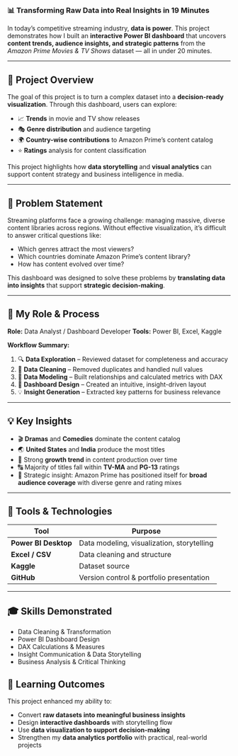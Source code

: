 
### 📊 Transforming Raw Data into Real Insights in 19 Minutes

In today’s competitive streaming industry, **data is power**.
This project demonstrates how I built an **interactive Power BI dashboard** that uncovers **content trends, audience insights, and strategic patterns** from the *Amazon Prime Movies & TV Shows* dataset — all in under 20 minutes.

---

## 🚀 Project Overview

The goal of this project is to turn a complex dataset into a **decision-ready visualization**.
Through this dashboard, users can explore:

* 📈 **Trends** in movie and TV show releases
* 🎭 **Genre distribution** and audience targeting
* 🌍 **Country-wise contributions** to Amazon Prime’s content catalog
* ⭐ **Ratings** analysis for content classification

This project highlights how **data storytelling** and **visual analytics** can support content strategy and business intelligence in media.

---

## 🧩 Problem Statement

Streaming platforms face a growing challenge: managing massive, diverse content libraries across regions.
Without effective visualization, it’s difficult to answer critical questions like:

* Which genres attract the most viewers?
* Which countries dominate Amazon Prime’s content library?
* How has content evolved over time?

This dashboard was designed to solve these problems by **translating data into insights** that support **strategic decision-making**.

---

## 🧠 My Role & Process

**Role:** Data Analyst / Dashboard Developer
**Tools:** Power BI, Excel, Kaggle

**Workflow Summary:**

1. 🔍 **Data Exploration** – Reviewed dataset for completeness and accuracy
2. 🧹 **Data Cleaning** – Removed duplicates and handled null values
3. 🧮 **Data Modeling** – Built relationships and calculated metrics with DAX
4. 🎨 **Dashboard Design** – Created an intuitive, insight-driven layout
5. 💡 **Insight Generation** – Extracted key patterns for business relevance

---

## 💡 Key Insights

* 🎬 **Dramas** and **Comedies** dominate the content catalog
* 🌏 **United States** and **India** produce the most titles
* 📅 Strong **growth trend** in content production over time
* 🔠 Majority of titles fall within **TV-MA** and **PG-13** ratings
* 🎯 Strategic insight: Amazon Prime has positioned itself for **broad audience coverage** with diverse genre and rating mixes

---

## 🧰 Tools & Technologies

| Tool                 | Purpose                                    |
| -------------------- | ------------------------------------------ |
| **Power BI Desktop** | Data modeling, visualization, storytelling |
| **Excel / CSV**      | Data cleaning and structure                |
| **Kaggle**           | Dataset source                             |
| **GitHub**           | Version control & portfolio presentation   |

---

## 🎓 Skills Demonstrated

* Data Cleaning & Transformation
* Power BI Dashboard Design
* DAX Calculations & Measures
* Insight Communication & Data Storytelling
* Business Analysis & Critical Thinking

## 🧠 Learning Outcomes

This project enhanced my ability to:

* Convert **raw datasets into meaningful business insights**
* Design **interactive dashboards** with storytelling flow
* Use **data visualization to support decision-making**
* Strengthen my **data analytics portfolio** with practical, real-world projects

